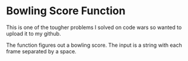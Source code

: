 # Bowling Score Function

This is one of the tougher problems I solved on code wars so wanted to upload it to my github.

The function figures out a bowling score. The input is a string with each frame separated by a space.
